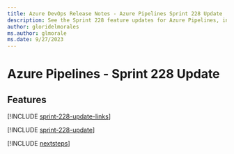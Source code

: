```yaml
---
title: Azure DevOps Release Notes - Azure Pipelines Sprint 228 Update
description: See the Sprint 228 feature updates for Azure Pipelines, including next steps.
author: gloridelmorales
ms.author: glmorale
ms.date: 9/27/2023
---
```


# Azure Pipelines - Sprint 228 Update

## Features

[!INCLUDE [sprint-228-update-links](../includes/pipelines/sprint-228-update-links.md)]

[!INCLUDE [sprint-228-update](../includes/pipelines/sprint-228-update.md)]

[!INCLUDE [nextsteps](../includes/nextsteps.md)]